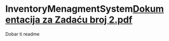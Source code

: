 # InventoryMenagmentSystem[Dokumentacija za Zadaću broj 2.pdf](https://github.com/huzbasicamila/InventoryMenagmentSystem/files/10532414/Dokumentacija.za.Zadacu.broj.2.pdf)
Dobar ti readme
